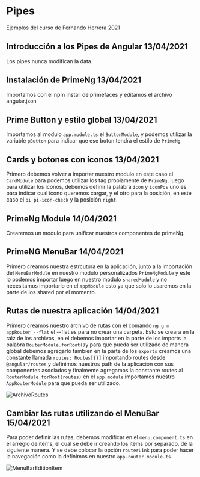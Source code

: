 # Pipes

Ejemplos del curso de Fernando Herrera 2021

## Introducción a los Pipes de Angular 13/04/2021
Los pipes nunca modifican la data.

## Instalación de PrimeNg 13/04/2021
Importamos con el npm install de primefaces y editamos el archivo angular.json

## Prime Button y estilo global 13/04/2021
Importamos al modulo `app.module.ts` el `ButtonModule`, y podemos utilizar la variable `pButton` para indicar que ese boton tendrà el estilo de `PrimeNg`

## Cards y botones con íconos 13/04/2021
Primero debemos volver a importar nuestro modulo en este caso el `CardModule` para podemos utilizar los tag propiamente de `PrimeNg`, luego para utilizar los iconos, debemos definir la palabra `icon` y `iconPos` uno es para indicar cual icono queremos cargar, y el otro para la posición, en este caso el `pi pi-icon-check` y la posición `right`.

## PrimeNg Module 14/04/2021
Crearemos un modulo para unificar nuestros componentes de primeNg.

## PrimeNG MenuBar 14/04/2021
Primero creamos nuestra estrcutura en la aplicación, junto a la importación del `MenuBarModule` en nuestro modulo personalizados `PrimeNgModule` y este lo podemos importar luego en nuestro modulo `sharedModule` y no necesitamos importarlo en el `appModule` esto ya que solo lo usaremos en la parte de los shared por el momento.

## Rutas de nuestra aplicación 14/04/2021
Primero creamos nuestro archivo de rutas con el comando `ng g m appRouter --flat` el --flat es para no crear una carpeta. Esto se creara en la raìz de los archivos, en el debemos importar en la parte de los imports la palabra `RouterModule.forRoot()`y para que pueda ser utilizado de manera global debemos agregarlo tambíen en la parte de los `exports` creamos una constante llamada `routes: Routes[{}]` importando routes desde `@angular/routes` y definimos nuestros path de la aplicación con sus componentes asociados y finalmente agregamos la constante routes al `RouterModule.forRoot(routes)` en el `app.module` importamos nuestro `AppRouterModule` para que pueda ser utilizado.

![ArchivoRoutes](https://i.ibb.co/QF8STb6/archivo-Routes.png)

## Cambiar las rutas utilizando el MenuBar 15/04/2021
Para poder definir las rutas, debemos modificar en el `menu.component.ts` en el arreglo de items, el cual se debe ir creando los items por separado, de la siguiente manera.
Y se debe colocar la opción `routerLink` para poder hacer la navegación como la definimos en nuestro `app-router.module.ts`

![MenuBarEditionItem](https://i.ibb.co/wzLy16g/Menu-Bar-Edition-Item.png)
